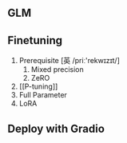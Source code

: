 
## GLM

## Finetuning
1. Prerequisite [英 /priː'rekwɪzɪt/]
	1. Mixed precision
	2. ZeRO
2. [[P-tuning]]
3. Full Parameter
4. LoRA
## Deploy with Gradio